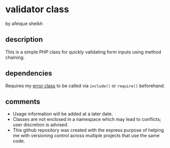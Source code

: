 # validator class
by afeique sheikh

## description
This is a simple PHP class for quickly validating form inputs using method chaining.

## dependencies
Requires my [error class](https://github.com/afeique/error) to be called via `include()` or `require()` beforehand.

## comments
* Usage information will be added at a later date.
* Classes are not enclosed in a namespace which may lead to conflicts; user discretion is advised.
* This github repository was created with the express purpose of helping me with versioning control across multiple projects that use the same code.